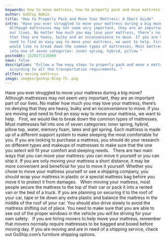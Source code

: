 ```yaml
---
keywords: how to move mattress, how to properly pack and move mattress
author: GoShip Admin
title: "How to Properly Pack and Move Your Mattress: A Short Guide"
intro: "Have you ever struggled to move your mattress during a big move?
  Although mattresses may not seem very important, they are an important part of
  our lives. No matter how much you may love your mattress, there’s no denying
  that they are heavy, bulky and an inconvenience to move. If you are moving and
  need to find an easy way to move your mattress, we want to help. First, we
  would like to break down the common types of mattresses. Most mattresses fall
  into one of seven categories: inner spring, hybrid, pillow "
postedAt: 1528271116000
news: false
description: "Follow a few easy steps to properly pack and move a mattress
  according to all the transportation requirements. "
altText: moving mattress
image: images/goship-blog-71-.png
---
```

Have you ever struggled to move your mattress during a big move? Although mattresses may not seem very important, they are an important part of our lives. No matter how much you may love your mattress, there’s no denying that they are heavy, bulky and an inconvenience to move. If you are moving and need to find an easy way to move your mattress, we want to help.   First, we would like to break down the common types of mattresses. Most mattresses fall into one of seven categories: inner spring, hybrid, pillow top, water, memory foam, latex and gel spring. Each mattress is made up of a different support system to make sleeping the most comfortable for you. If you are looking to purchase a mattress, you should do your research on different types and makeups of mattresses to make sure that the one you select will fit your comfort and sleeping needs.   There are two main ways that you can move your mattress: you can move it yourself or you can ship it. If you are only moving your mattress a short distance, it may be more convenient and beneficial for you to move it yourself. Whether you chose to move your mattress yourself or use a shipping company, you should wrap your mattress in plastic or a special mattress bag before you move it to protect it from damages.   When moving your mattress, most people secure the mattress to the top of their car or pack it into a rented van or the bed of a truck. If you are planning on securing it to the roof of your car, tape or tie down any extra plastic and balance the mattress in the middle of the roof of your car. You should also drive slowly to avoid the mattress shifting out of place. You need to make sure that you are able to see out of the proper windows in the vehicle you will be driving for your own safety.   If you are hiring movers to help move your mattress, remember that movers normally require mattresses to be bagged and boxed before moving day. If you are moving and are in need of a shipping service, check out GoShip.com’s furniture shipping options.

